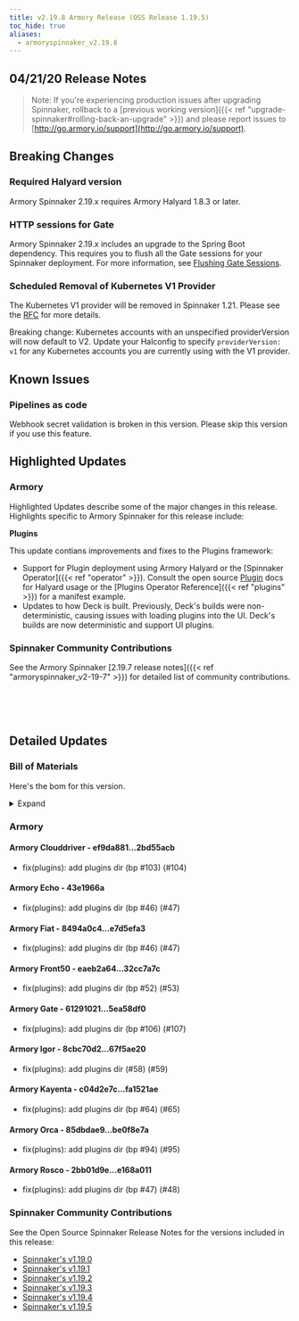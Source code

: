 ```yaml
---
title: v2.19.8 Armory Release (OSS Release 1.19.5)
toc_hide: true
aliases:
  - armoryspinnaker_v2.19.8
---
```


## 04/21/20 Release Notes

> Note: If you're experiencing production issues after upgrading Spinnaker, rollback to a [previous working version]({{< ref "upgrade-spinnaker#rolling-back-an-upgrade" >}}) and please report issues to [http://go.armory.io/support](http://go.armory.io/support).

## Breaking Changes

### Required Halyard version

Armory Spinnaker 2.19.x requires Armory Halyard 1.8.3 or later.

### HTTP sessions for Gate
Armory Spinnaker 2.19.x includes an upgrade to the Spring Boot dependency. This requires you to flush all the Gate sessions for your Spinnaker deployment. For more information, see [Flushing Gate Sessions](https://kb.armory.io/admin/flush-gate-sessions/).

### Scheduled Removal of Kubernetes V1 Provider
The Kubernetes V1 provider will be removed in Spinnaker 1.21. Please see the [RFC](https://github.com/spinnaker/governance/blob/master/rfc/eol_kubernetes_v1.md) for more details.

Breaking change: Kubernetes accounts with an unspecified providerVersion will now default to V2. Update your Halconfig to specify `providerVersion: v1` for any Kubernetes accounts you are currently using with the V1 provider.


## Known Issues

### Pipelines as code

Webhook secret validation is broken in this version. Please skip this version if you use this feature.

## Highlighted Updates
### Armory
Highlighted Updates describe some of the major changes in this release. Highlights specific to Armory Spinnaker for this release include:

**Plugins**

This update contians improvements and fixes to the Plugins framework:

* Support for Plugin deployment using Armory Halyard or the [Spinnaker Operator]({{< ref "operator" >}}). Consult the open source [Plugin](https://www.spinnaker.io/guides/user/plugins/user-guide/) docs for Halyard usage or the [Plugins Operator Reference]({{< ref "plugins" >}}) for a manifest example.
* Updates to how Deck is built. Previously, Deck's builds were non-deterministic, causing issues with loading plugins into the UI. Deck's builds are now deterministic and support UI plugins.

###  Spinnaker Community Contributions
See the Armory Spinnaker [2.19.7 release notes]({{< ref "armoryspinnaker_v2-19-7" >}}) for detailed list of community contributions.


<br><br><br>

## Detailed Updates

### Bill of Materials
Here's the bom for this version.
<details><summary>Expand</summary>
<pre class="highlight">
<code>version: 2.19.8-rc.1
timestamp: "2020-04-22 01:49:47"
services:
  clouddriver:
    commit: 2bd55acb
    version: 2.19.8
  echo:
    commit: 43e1966a
    version: 2.19.8
  fiat:
    commit: e7d5efa3
    version: 2.19.6
  front50:
    commit: 32cc7a7c
    version: 2.19.6
  gate:
    commit: 5ea58df0
    version: 2.19.5
  igor:
    commit: 67f5ae20
    version: 2.19.6
  orca:
    commit: be0f8e7a
    version: 2.19.9
  rosco:
    commit: e168a011
    version: 2.19.6
  deck:
    commit: 4f6b2719
    version: 2.19.7
  dinghy:
    commit: ef444037
    version: 2.19.5
  terraformer:
    commit: f3edd3da
    version: 1.0.6
  kayenta:
    commit: fa1521ae
    version: 2.19.5
  monitoring-daemon:
    version: 0.16.1-7d506f0-rc1
  monitoring-third-party:
    version: 0.16.1-7d506f0-rc1
dependencies:
  redis:
    version: 2:2.8.4-2
artifactSources:
  dockerRegistry: docker.io/armory</code>
</pre>
</details>



### Armory

#### Armory Clouddriver  - ef9da881...2bd55acb
 - fix(plugins): add plugins dir (bp #103) (#104)

#### Armory Echo  - 43e1966a
- fix(plugins): add plugins dir (bp #46) (#47)

#### Armory Fiat  - 8494a0c4...e7d5efa3
 - fix(plugins): add plugins dir (bp #46) (#47)

#### Armory Front50  - eaeb2a64...32cc7a7c
 - fix(plugins): add plugins dir (bp #52) (#53)

#### Armory Gate  - 61291021...5ea58df0
 - fix(plugins): add plugins dir (bp #106) (#107)

#### Armory Igor  - 8cbc70d2...67f5ae20
 - fix(plugins): add plugins dir (#58) (#59)

#### Armory Kayenta  - c04d2e7c...fa1521ae
 - fix(plugins): add plugins dir (bp #64) (#65)

#### Armory Orca  - 85dbdae9...be0f8e7a
 - fix(plugins): add plugins dir (bp #94) (#95)

#### Armory Rosco  - 2bb01d9e...e168a011
 - fix(plugins): add plugins dir (bp #47) (#48)



###  Spinnaker Community Contributions
See the Open Source Spinnaker Release Notes for the versions included in this release:

* [Spinnaker's v1.19.0](https://www.spinnaker.io/community/releases/versions/1-19-5-changelog#spinnaker-release-1-19-0)  
* [Spinnaker's v1.19.1](https://www.spinnaker.io/community/releases/versions/1-19-5-changelog#spinnaker-release-1-19-1)  
* [Spinnaker's v1.19.2](https://www.spinnaker.io/community/releases/versions/1-19-5-changelog#spinnaker-release-1-19-2)
* [Spinnaker's v1.19.3](https://www.spinnaker.io/community/releases/versions/1-19-5-changelog#spinnaker-release-1-19-3)
* [Spinnaker's v1.19.4](https://www.spinnaker.io/community/releases/versions/1-19-5-changelog#spinnaker-release-1-19-4)
* [Spinnaker's v1.19.5](https://www.spinnaker.io/community/releases/versions/1-19-5-changelog#individual-service-changes)   
